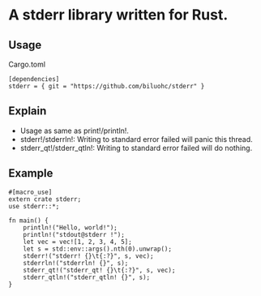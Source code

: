 # A stderr library written for Rust.

## Usage
Cargo.toml

    [dependencies] 
    stderr = { git = "https://github.com/biluohc/stderr" }  

## Explain 
* Usage as same as print!/println!.
* stderr!/stderrln!: Writing to standard error failed will panic this thread.
* stderr_qt!/stderr_qtln!: Writing to standard error failed will do nothing.

## Example  
    #[macro_use]
    extern crate stderr;
    use stderr::*;

    fn main() {
        println!("Hello, world!");
        println!("stdout@stderr !");
        let vec = vec![1, 2, 3, 4, 5];
        let s = std::env::args().nth(0).unwrap();
        stderr!("stderr! {}\t{:?}", s, vec);
        stderrln!("stderrln! {}", s);
        stderr_qt!("stderr_qt! {}\t{:?}", s, vec);
        stderr_qtln!("stderr_qtln! {}", s);
    }
